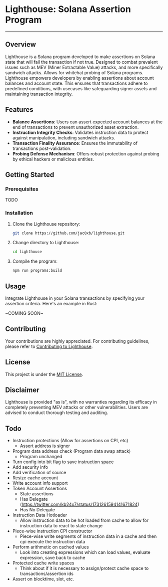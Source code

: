 # Lighthouse: Solana Assertion Program

---

## Overview

Lighthouse is a Solana program developed to make assertions on Solana state that will fail the transaction if not true. Designed to combat prevalent issues such as MEV (Miner Extractable Value) attacks, and more specifically sandwich attacks. Allows for whitehat probing of Solana programs. Lighthouse empowers developers by enabling assertions about account balances and account state. This ensures that transactions adhere to predefined conditions, with usecases like safeguarding signer assets and maintaining transaction integrity.

## Features

- **Balance Assertions**: Users can assert expected account balances at the end of transactions to prevent unauthorized asset extraction.
- **Instruction Integrity Checks**: Validates instruction data to protect against manipulation, including sandwich attacks.
- **Transaction Finality Assurance**: Ensures the immutability of transactions post-validation.
- **Probing Defense Mechanism**: Offers robust protection against probing by ethical hackers or malicious entities.

## Getting Started

### Prerequisites

TODO

### Installation

1. Clone the Lighthouse repository:
   ```bash
   git clone https://github.com/jac0xb/lighthouse.git
   ```
2. Change directory to Lighthouse:
   ```bash
   cd lighthouse
   ```
3. Compile the program:
   ```bash
   npm run programs:build
   ```

## Usage

Integrate Lighthouse in your Solana transactions by specifying your assertion criteria. Here's an example in Rust:

~COMING SOON~

## Contributing

Your contributions are highly appreciated. For contributing guidelines, please refer to [Contributing to Lighthouse](CONTRIBUTING.md).

## License

This project is under the [MIT License](LICENSE).

## Disclaimer

Lighthouse is provided "as is", with no warranties regarding its efficacy in completely preventing MEV attacks or other vulnerabilities. Users are advised to conduct thorough testing and auditing.

## Todo

- Instruction protections (Allow for assertions on CPI, etc)
  - Assert address is signer
- Program data address check (Program data swap attack)
  - Program unchanged
- Turn config into bit flag to save instruction space
- Add security info
- Add verification of source
- Resize cache account
- Write account info support
- Token Account Assertions
  - State assertions
  - Has Delegate (https://twitter.com/kb24x7/status/1731261594141671824)
  - Has No Delegate
- Instruction Data Hotloader
  - Allow instruction data to be hot loaded from cache to allow for instruction data to react to state change
- Piece-wise instruction CPI constructor
  - Piece-wise write segments of instruction data in a cache and then cpi execute the instruction data
- Perform arithmetic on cached values
  - Look into creating expressions which can load values, evaluate expression, save back to cache
- Protected cache write spaces
  - Think about if it is necessary to assign/protect cache space to transactions/assertion ids
- Assert on blocktime, slot, etc.
